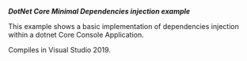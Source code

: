 ***DotNet Core Minimal Dependencies injection example***

This example shows a basic implementation of dependencies injection within a dotnet Core Console Application.


Compiles in Visual Studio 2019.

